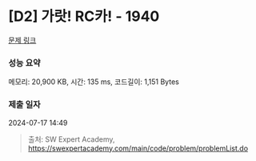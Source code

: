 # [D2] 가랏! RC카! - 1940 

[문제 링크](https://swexpertacademy.com/main/code/problem/problemDetail.do?contestProbId=AV5PjMgaALgDFAUq) 

### 성능 요약

메모리: 20,900 KB, 시간: 135 ms, 코드길이: 1,151 Bytes

### 제출 일자

2024-07-17 14:49



> 출처: SW Expert Academy, https://swexpertacademy.com/main/code/problem/problemList.do